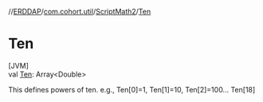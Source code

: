//[ERDDAP](../../../index.md)/[com.cohort.util](../index.md)/[ScriptMath2](index.md)/[Ten](-ten.md)

# Ten

[JVM]\
val [Ten](-ten.md): Array&lt;Double&gt;

This defines powers of ten. e.g., Ten[0]=1, Ten[1]=10, Ten[2]=100... Ten[18]